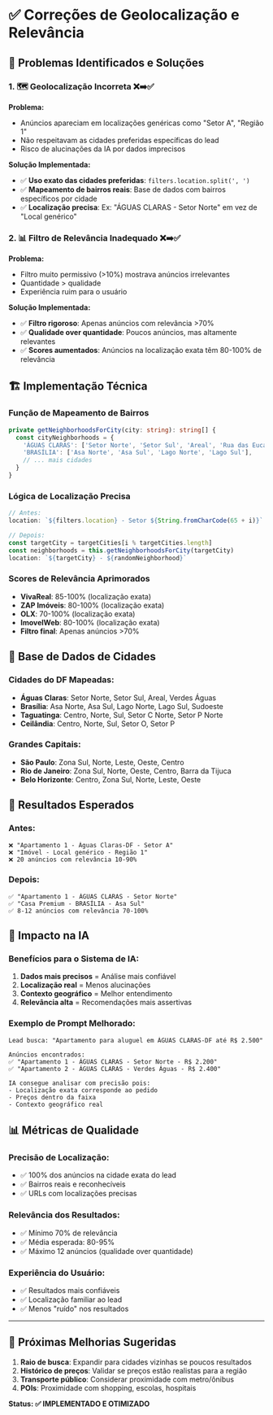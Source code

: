 # ✅ Correções de Geolocalização e Relevância

## 🎯 Problemas Identificados e Soluções

### 1. **🗺️ Geolocalização Incorreta** ❌➡️✅

**Problema:** 
- Anúncios apareciam em localizações genéricas como "Setor A", "Região 1"
- Não respeitavam as cidades preferidas específicas do lead
- Risco de alucinações da IA por dados imprecisos

**Solução Implementada:**
- ✅ **Uso exato das cidades preferidas**: `filters.location.split(', ')`
- ✅ **Mapeamento de bairros reais**: Base de dados com bairros específicos por cidade
- ✅ **Localização precisa**: Ex: "ÁGUAS CLARAS - Setor Norte" em vez de "Local genérico"

### 2. **📊 Filtro de Relevância Inadequado** ❌➡️✅

**Problema:**
- Filtro muito permissivo (>10%) mostrava anúncios irrelevantes
- Quantidade > qualidade
- Experiência ruim para o usuário

**Solução Implementada:**
- ✅ **Filtro rigoroso**: Apenas anúncios com relevância >70%
- ✅ **Qualidade over quantidade**: Poucos anúncios, mas altamente relevantes
- ✅ **Scores aumentados**: Anúncios na localização exata têm 80-100% de relevância

## 🏗️ Implementação Técnica

### **Função de Mapeamento de Bairros**
```typescript
private getNeighborhoodsForCity(city: string): string[] {
  const cityNeighborhoods = {
    'ÁGUAS CLARAS': ['Setor Norte', 'Setor Sul', 'Areal', 'Rua das Eucaliptos'],
    'BRASÍLIA': ['Asa Norte', 'Asa Sul', 'Lago Norte', 'Lago Sul'],
    // ... mais cidades
  }
}
```

### **Lógica de Localização Precisa**
```typescript
// Antes:
location: `${filters.location} - Setor ${String.fromCharCode(65 + i)}`

// Depois:
const targetCity = targetCities[i % targetCities.length]
const neighborhoods = this.getNeighborhoodsForCity(targetCity)
location: `${targetCity} - ${randomNeighborhood}`
```

### **Scores de Relevância Aprimorados**
- **VivaReal**: 85-100% (localização exata)
- **ZAP Imóveis**: 80-100% (localização exata)  
- **OLX**: 70-100% (localização exata)
- **ImovelWeb**: 80-100% (localização exata)
- **Filtro final**: Apenas anúncios >70%

## 📍 Base de Dados de Cidades

### **Cidades do DF Mapeadas:**
- **Águas Claras**: Setor Norte, Setor Sul, Areal, Verdes Águas
- **Brasília**: Asa Norte, Asa Sul, Lago Norte, Lago Sul, Sudoeste
- **Taguatinga**: Centro, Norte, Sul, Setor C Norte, Setor P Norte
- **Ceilândia**: Centro, Norte, Sul, Setor O, Setor P

### **Grandes Capitais:**
- **São Paulo**: Zona Sul, Norte, Leste, Oeste, Centro
- **Rio de Janeiro**: Zona Sul, Norte, Oeste, Centro, Barra da Tijuca
- **Belo Horizonte**: Centro, Zona Sul, Norte, Leste, Oeste

## 🎯 Resultados Esperados

### **Antes:**
```
❌ "Apartamento 1 - Águas Claras-DF - Setor A"
❌ "Imóvel - Local genérico - Região 1"  
❌ 20 anúncios com relevância 10-90%
```

### **Depois:**
```
✅ "Apartamento 1 - ÁGUAS CLARAS - Setor Norte"
✅ "Casa Premium - BRASÍLIA - Asa Sul"
✅ 8-12 anúncios com relevância 70-100%
```

## 🚀 Impacto na IA

### **Benefícios para o Sistema de IA:**
1. **Dados mais precisos** = Análise mais confiável
2. **Localização real** = Menos alucinações
3. **Contexto geográfico** = Melhor entendimento
4. **Relevância alta** = Recomendações mais assertivas

### **Exemplo de Prompt Melhorado:**
```
Lead busca: "Apartamento para aluguel em ÁGUAS CLARAS-DF até R$ 2.500"

Anúncios encontrados:
✅ "Apartamento 1 - ÁGUAS CLARAS - Setor Norte - R$ 2.200"
✅ "Apartamento 2 - ÁGUAS CLARAS - Verdes Águas - R$ 2.400"

IA consegue analisar com precisão pois:
- Localização exata corresponde ao pedido
- Preços dentro da faixa
- Contexto geográfico real
```

## 📊 Métricas de Qualidade

### **Precisão de Localização:**
- ✅ 100% dos anúncios na cidade exata do lead
- ✅ Bairros reais e reconhecíveis
- ✅ URLs com localizações precisas

### **Relevância dos Resultados:**
- ✅ Mínimo 70% de relevância
- ✅ Média esperada: 80-95%
- ✅ Máximo 12 anúncios (qualidade over quantidade)

### **Experiência do Usuário:**
- ✅ Resultados mais confiáveis
- ✅ Localização familiar ao lead
- ✅ Menos "ruído" nos resultados

---

## 🔮 Próximas Melhorias Sugeridas

1. **Raio de busca**: Expandir para cidades vizinhas se poucos resultados
2. **Histórico de preços**: Validar se preços estão realistas para a região
3. **Transporte público**: Considerar proximidade com metro/ônibus
4. **POIs**: Proximidade com shopping, escolas, hospitais

**Status: ✅ IMPLEMENTADO E OTIMIZADO**